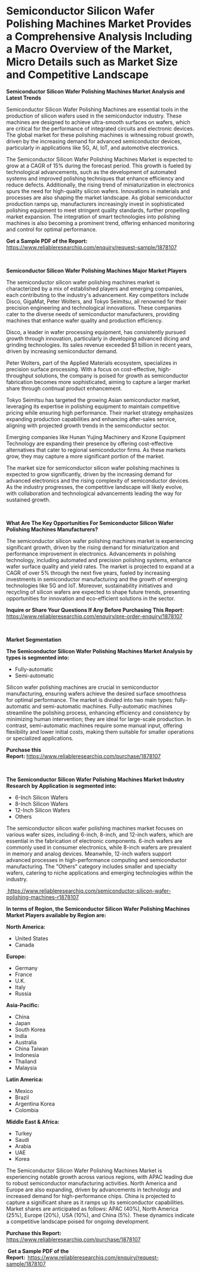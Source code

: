 <p><h1>Semiconductor Silicon Wafer Polishing Machines Market Provides a Comprehensive Analysis Including a Macro Overview of the Market, Micro Details such as Market Size and Competitive Landscape</h1></p><p><strong>Semiconductor Silicon Wafer Polishing Machines Market Analysis and Latest Trends</strong></p>
<p><p>Semiconductor Silicon Wafer Polishing Machines are essential tools in the production of silicon wafers used in the semiconductor industry. These machines are designed to achieve ultra-smooth surfaces on wafers, which are critical for the performance of integrated circuits and electronic devices. The global market for these polishing machines is witnessing robust growth, driven by the increasing demand for advanced semiconductor devices, particularly in applications like 5G, AI, IoT, and automotive electronics.</p><p>The Semiconductor Silicon Wafer Polishing Machines Market is expected to grow at a CAGR of 15% during the forecast period. This growth is fueled by technological advancements, such as the development of automated systems and improved polishing techniques that enhance efficiency and reduce defects. Additionally, the rising trend of miniaturization in electronics spurs the need for high-quality silicon wafers. Innovations in materials and processes are also shaping the market landscape. As global semiconductor production ramps up, manufacturers increasingly invest in sophisticated polishing equipment to meet stringent quality standards, further propelling market expansion. The integration of smart technologies into polishing machines is also becoming a prominent trend, offering enhanced monitoring and control for optimal performance.</p></p>
<p><strong>Get a Sample PDF of the Report:&nbsp;</strong> <a href="https://www.reliableresearchiq.com/enquiry/request-sample/1878107?utm_campaign=1896&utm_medium=2&utm_source=Github&utm_content=ia&utm_term=12042025&utm_id=semiconductor-silicon-wafer-polishing-machines">https://www.reliableresearchiq.com/enquiry/request-sample/1878107</a></p>
<p>&nbsp;</p>
<p><strong>Semiconductor Silicon Wafer Polishing Machines Major Market Players</strong></p>
<p><p>The semiconductor silicon wafer polishing machines market is characterized by a mix of established players and emerging companies, each contributing to the industry's advancement. Key competitors include Disco, GigaMat, Peter Wolters, and Tokyo Seimitsu, all renowned for their precision engineering and technological innovations. These companies cater to the diverse needs of semiconductor manufacturers, providing machines that enhance wafer quality and production efficiency.</p><p>Disco, a leader in wafer processing equipment, has consistently pursued growth through innovation, particularly in developing advanced dicing and grinding technologies. Its sales revenue exceeded $1 billion in recent years, driven by increasing semiconductor demand.</p><p>Peter Wolters, part of the Applied Materials ecosystem, specializes in precision surface processing. With a focus on cost-effective, high-throughput solutions, the company is poised for growth as semiconductor fabrication becomes more sophisticated, aiming to capture a larger market share through continual product enhancement.</p><p>Tokyo Seimitsu has targeted the growing Asian semiconductor market, leveraging its expertise in polishing equipment to maintain competitive pricing while ensuring high performance. Their market strategy emphasizes expanding production capabilities and enhancing after-sales service, aligning with projected growth trends in the semiconductor sector.</p><p>Emerging companies like Hunan Yujing Machinery and Kzone Equipment Technology are expanding their presence by offering cost-effective alternatives that cater to regional semiconductor firms. As these markets grow, they may capture a more significant portion of the market.</p><p>The market size for semiconductor silicon wafer polishing machines is expected to grow significantly, driven by the increasing demand for advanced electronics and the rising complexity of semiconductor devices. As the industry progresses, the competitive landscape will likely evolve, with collaboration and technological advancements leading the way for sustained growth.</p></p>
<p>&nbsp;</p>
<p><strong>What Are The Key Opportunities For Semiconductor Silicon Wafer Polishing Machines Manufacturers?</strong></p>
<p><p>The semiconductor silicon wafer polishing machines market is experiencing significant growth, driven by the rising demand for miniaturization and performance improvement in electronics. Advancements in polishing technology, including automated and precision polishing systems, enhance wafer surface quality and yield rates. The market is projected to expand at a CAGR of over 5% through the next five years, fueled by increasing investments in semiconductor manufacturing and the growth of emerging technologies like 5G and IoT. Moreover, sustainability initiatives and recycling of silicon wafers are expected to shape future trends, presenting opportunities for innovation and eco-efficient solutions in the sector.</p></p>
<p><strong>Inquire or Share Your Questions If Any Before Purchasing This Report:</strong> <a href="https://www.reliableresearchiq.com/enquiry/pre-order-enquiry/1878107?utm_campaign=1896&utm_medium=2&utm_source=Github&utm_content=ia&utm_term=12042025&utm_id=semiconductor-silicon-wafer-polishing-machines">https://www.reliableresearchiq.com/enquiry/pre-order-enquiry/1878107</a></p>
<p>&nbsp;</p>
<p><strong>Market Segmentation</strong></p>
<p><strong>The Semiconductor Silicon Wafer Polishing Machines Market Analysis by types is segmented into:</strong></p>
<p><ul><li>Fully-automatic</li><li>Semi-automatic</li></ul></p>
<p><p>Silicon wafer polishing machines are crucial in semiconductor manufacturing, ensuring wafers achieve the desired surface smoothness for optimal performance. The market is divided into two main types: fully-automatic and semi-automatic machines. Fully-automatic machines streamline the polishing process, enhancing efficiency and consistency by minimizing human intervention; they are ideal for large-scale production. In contrast, semi-automatic machines require some manual input, offering flexibility and lower initial costs, making them suitable for smaller operations or specialized applications.</p></p>
<p><strong>Purchase this Report:&nbsp;</strong><a href="https://www.reliableresearchiq.com/purchase/1878107?utm_campaign=1896&utm_medium=2&utm_source=Github&utm_content=ia&utm_term=12042025&utm_id=semiconductor-silicon-wafer-polishing-machines">https://www.reliableresearchiq.com/purchase/1878107</a></p>
<p>&nbsp;</p>
<p><strong>The Semiconductor Silicon Wafer Polishing Machines Market Industry Research by Application is segmented into:</strong></p>
<p><ul><li>6-Inch Silicon Wafers</li><li>8-Inch Silicon Wafers</li><li>12-Inch Silicon Wafers</li><li>Others</li></ul></p>
<p><p>The semiconductor silicon wafer polishing machines market focuses on various wafer sizes, including 6-inch, 8-inch, and 12-inch wafers, which are essential in the fabrication of electronic components. 6-inch wafers are commonly used in consumer electronics, while 8-inch wafers are prevalent in memory and analog devices. Meanwhile, 12-inch wafers support advanced processes in high-performance computing and semiconductor manufacturing. The "Others" category includes smaller and specialty wafers, catering to niche applications and emerging technologies within the industry.</p></p>
<p><a href="https://www.reliableresearchiq.com/semiconductor-silicon-wafer-polishing-machines-r1878107?utm_campaign=1896&utm_medium=2&utm_source=Github&utm_content=ia&utm_term=12042025&utm_id=semiconductor-silicon-wafer-polishing-machines">&nbsp;https://www.reliableresearchiq.com/semiconductor-silicon-wafer-polishing-machines-r1878107</a></p>
<p><strong>In terms of Region, the Semiconductor Silicon Wafer Polishing Machines Market Players available by Region are:</strong></p>
<p>
    <p> <strong> North America: </strong>
        <ul>
            <li>United States</li>
            <li>Canada</li>
        </ul>
        </p> 
    <p> <strong> Europe: </strong>
        <ul>
            <li>Germany</li>
            <li>France</li>
            <li>U.K.</li>
            <li>Italy</li>
            <li>Russia</li>
        </ul>
        </p> 
    <p> <strong> Asia-Pacific: </strong>
        <ul>
            <li>China</li>
            <li>Japan</li>
            <li>South Korea</li>
            <li>India</li>
            <li>Australia</li>
            <li>China Taiwan</li>
            <li>Indonesia</li>
            <li>Thailand</li>
            <li>Malaysia</li>
        </ul>
        </p> 
    <p> <strong> Latin America: </strong>
        <ul>
            <li>Mexico</li>
            <li>Brazil</li>
            <li>Argentina Korea</li>
            <li>Colombia</li>
        </ul>
        </p> 
    <p> <strong> Middle East & Africa: </strong>
        <ul>
            <li>Turkey</li>
            <li>Saudi</li>
            <li>Arabia</li>
            <li>UAE</li>
            <li>Korea</li>
        </ul>
    </p>
    </p>
<p><p>The Semiconductor Silicon Wafer Polishing Machines Market is experiencing notable growth across various regions, with APAC leading due to robust semiconductor manufacturing activities. North America and Europe are also expanding, driven by advancements in technology and increased demand for high-performance chips. China is projected to capture a significant share as it ramps up its semiconductor capabilities. Market shares are anticipated as follows: APAC (40%), North America (25%), Europe (20%), USA (10%), and China (5%). These dynamics indicate a competitive landscape poised for ongoing development.</p></p>
<p><strong>Purchase this Report: </strong><a href="https://www.reliableresearchiq.com/purchase/1878107?utm_campaign=1896&utm_medium=2&utm_source=Github&utm_content=ia&utm_term=12042025&utm_id=semiconductor-silicon-wafer-polishing-machines">https://www.reliableresearchiq.com/purchase/1878107</a></p>
<p>&nbsp;<strong>Get a Sample PDF of the Report:&nbsp;&nbsp;</strong><a href="https://www.reliableresearchiq.com/enquiry/request-sample/1878107?utm_campaign=1896&utm_medium=2&utm_source=Github&utm_content=ia&utm_term=12042025&utm_id=semiconductor-silicon-wafer-polishing-machines">https://www.reliableresearchiq.com/enquiry/request-sample/1878107</a></p>
<p><strong></strong></p>
<p><p></p><p></p><p></p></p>